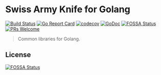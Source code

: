 # Swiss Army Knife for Golang

[![Build Status](https://travis-ci.org/jiusanzhou/knife-go.png)](https://travis-ci.org/jiusanzhou/knife-go)
[![Go Report Card](https://goreportcard.com/badge/github.com/jiusanzhou/knife-go)](https://goreportcard.com/report/github.com/jiusanzhou/knife-go)
[![codecov](https://codecov.io/gh/jiusanzhou/knife-go/branch/master/graph/badge.svg)](https://codecov.io/gh/jiusanzhou/knife-go)
[![GoDoc](https://godoc.org/github.com/jiusanzhou/knife-go?status.svg)](https://godoc.org/github.com/jiusanzhou/knife-go)
[![FOSSA Status](https://app.fossa.io/api/projects/git%2Bgithub.com%2Fjiusanzhou%2Fknife-go.svg?type=shield)](https://app.fossa.io/projects/git%2Bgithub.com%2Fjiusanzhou%2Fknife-go?ref=badge_shield)
[![PRs Welcome](https://img.shields.io/badge/PRs-welcome-brightgreen.svg?style=flat-square)](http://makeapullrequest.com)

> Common libraries for Golang.


## License
[![FOSSA Status](https://app.fossa.io/api/projects/git%2Bgithub.com%2Fjiusanzhou%2Fknife-go.svg?type=large)](https://app.fossa.io/projects/git%2Bgithub.com%2Fjiusanzhou%2Fknife-go?ref=badge_large)